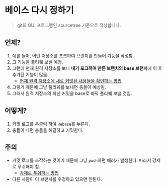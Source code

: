 # 베이스 다시 정하기
> git의 GUI 프로그램인 sourcetree 기준으로 작성합니다.

## 언제?
  1. 예를 들어, 어떤 저장소를 포크하여 브랜치를 만들어 기능을 작성함.
  2. 그 기능을 풀리퀘 보낼 예정.
  3. 그런데 현재 원격 저장소를 보니 **내가 포크하여 만든 브랜치의 base 브랜치**에 이 후 추가된 기능이 많음.
      + [현재 원격 저장소에 새로 커밋된 내용들을 확인하는 방법](https://github.com/0eunee/study_record/blob/master/Git/fetch-from-remote-repository.md)
  4. 그렇기 때문에 그냥 풀리퀘를 보내면 충돌이 예상됨.
  5. 그래서 원격 저장소의 최신 커밋을 base로 바꿔 풀리퀘 보낼 것임.
## 어떻게?
  1. 커밋 로그를 우클릭 하여 `Rebase`를 누른다.
  2. 충돌이 나면 충돌을 해결하고 커밋한다.
## 주의
- 커밋 로그를 조작하는 것이기 때문에 그냥 `push`하면 에러가 발생한다. 따라서 강제로 푸쉬해야 함.
  + [강제로 푸쉬하는 방법](https://github.com/0eunee/study_record/blob/master/Git/force-push.md)
- 다른 사람이 이 브랜치를 수정하고 있으면 안된다.
